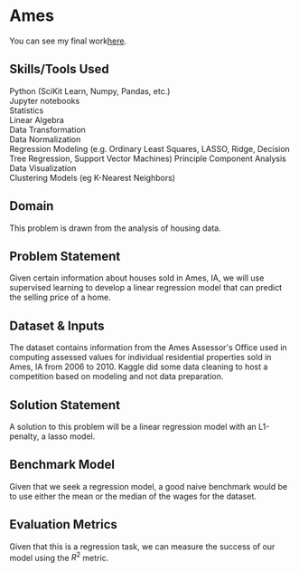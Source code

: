# Ames

You can see my final work[here](https://github.com/vduong314159/Ames_Iowa_Dataset/blob/master/ipynb/Ames-Lasso-Model.ipynb).

## Skills/Tools Used
Python (SciKit Learn, Numpy, Pandas, etc.)  
Jupyter notebooks  
Statistics  
Linear Algebra  
Data Transformation  
Data Normalization  
Regression Modeling (e.g. Ordinary Least Squares, LASSO, Ridge, Decision Tree Regression, Support Vector Machines)  Principle Component Analysis  
Data Visualization  
Clustering Models (eg K-Nearest Neighbors)

## Domain
This problem is drawn from the analysis of housing data.

## Problem Statement
Given certain information about houses sold in Ames, IA, we will use supervised learning to develop a linear regression model that can predict the selling price of a home.

## Dataset & Inputs
The dataset contains information from the Ames Assessor's Office used in computing assessed values for individual residential properties sold in Ames, IA from 2006 to 2010. Kaggle did some data cleaning to host a competition based on modeling and not data preparation.  

## Solution Statement
A solution to this problem will be a linear regression model with an L1-penalty, a lasso model. 

## Benchmark Model
Given that we seek a regression model, a good naive benchmark would be to use either the mean or the median of the wages for the dataset.

## Evaluation Metrics
Given that this is a regression task, we can measure the success of our model using the $R^{2}$ metric. 